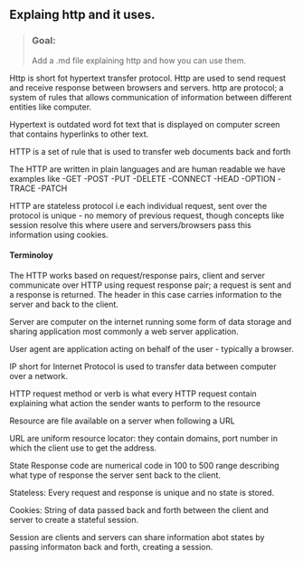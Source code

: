 ## Explaing http and it uses.

>### Goal:
> Add a .md file explaining http and how you can use them.

Http is short fot hypertext transfer protocol. Http are used to send request and receive response between browsers and servers.
http are protocol; a system of rules that allows communication of information between different entities like computer.

Hypertext is outdated word fot text that is displayed on computer screen that contains hyperlinks to other text.

HTTP is a set of rule that is used to transfer web documents back and forth

The HTTP are written in plain languages and are human readable we have examples like
    -GET
    -POST
    -PUT
    -DELETE
    -CONNECT
    -HEAD
    -OPTION
    -TRACE
    -PATCH

HTTP are stateless protocol i.e each individual request, sent over the protocol is unique - no memory of previous request, though concepts like session resolve this where usere and servers/browsers pass this information using cookies.

#### Terminoloy
The HTTP works based on request/response pairs, client and server communicate over HTTP using request response pair; a request is sent and a response is returned. The header in this case carries information to the server and back to the client.

Server are computer on the internet running some form of data storage and sharing application most commonly a web server application.

User agent are application acting on behalf of the user - typically a browser.

IP short for Internet Protocol is used to transfer data between computer over a network.

HTTP request method or verb is what every HTTP request contain explaining what action the sender wants to perform to the resource

Resource are file available on a server when following a URL

URL  are uniform resource locator: they contain domains, port number in which the client use to get the address.

State Response code are numerical code in 100 to 500 range describing what type of response the server sent back to the client.

Stateless: Every request and response is unique and no state is stored.

Cookies: String of data passed back and forth between the client and server to create a stateful session.

Session are clients and servers can share information abot states by passing informaton back and forth, creating a session.

